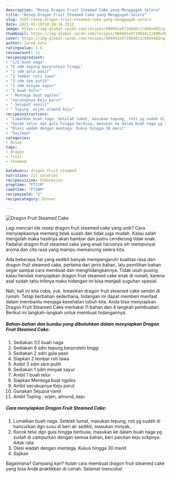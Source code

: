 ```yaml
---
description: "Resep Dragon Fruit Steamed Cake yang Menggugah Selera"
title: "Resep Dragon Fruit Steamed Cake yang Menggugah Selera"
slug: 3597-resep-dragon-fruit-steamed-cake-yang-menggugah-selera
date: 2021-02-19T18:28:16.251Z
image: https://img-global.cpcdn.com/recipes/989941e97198ddc2/680x482cq70/dragon-fruit-steamed-cake-foto-resep-utama.jpg
thumbnail: https://img-global.cpcdn.com/recipes/989941e97198ddc2/680x482cq70/dragon-fruit-steamed-cake-foto-resep-utama.jpg
cover: https://img-global.cpcdn.com/recipes/989941e97198ddc2/680x482cq70/dragon-fruit-steamed-cake-foto-resep-utama.jpg
author: Jared Soto
ratingvalue: 3.6
reviewcount: 11
recipeingredient:
- "1/2 buah naga"
- "6 sdm tepung berprotein tinggi"
- "2 sdm gula pasir"
- "2 lembar roti tawa"
- "3 sdm skm putih"
- "1 sdm minyak sayur"
- "1 buah telur"
- " Mentega buat ngoles"
- "secukupnya Keju parut"
- " Sejuput vanili"
- " Toping  wijen almond keju"
recipeinstructions:
- "Lumatkan buah naga. Setelah lumat, masukan tepung, roti yg sudah di hancurkan dgn susu di beri air sedikit, masukan minyak,"
- "Kocok telur dgn gula hingga berbusa, masukan ke dalam buah naga yg sudah di campurkan dengan semua bahan, beri parutan keju sckpnya. Aduk rata"
- "Olesi wadah dengan mentega. Kukus hingga 30 menit"
- "Sajikan"
categories:
- Resep
tags:
- dragon
- fruit
- steamed

katakunci: dragon fruit steamed 
nutrition: 217 calories
recipecuisine: Indonesian
preptime: "PT11M"
cooktime: "PT30M"
recipeyield: "2"
recipecategory: Dinner

---
```



![Dragon Fruit Steamed Cake](https://img-global.cpcdn.com/recipes/989941e97198ddc2/680x482cq70/dragon-fruit-steamed-cake-foto-resep-utama.jpg)

Lagi mencari ide resep dragon fruit steamed cake yang unik? Cara menyiapkannya memang tidak susah dan tidak juga mudah. Kalau salah mengolah maka hasilnya akan hambar dan justru cenderung tidak enak. Padahal dragon fruit steamed cake yang enak harusnya sih mempunyai aroma dan cita rasa yang mampu memancing selera kita.



Ada beberapa hal yang sedikit banyak mempengaruhi kualitas rasa dari dragon fruit steamed cake, pertama dari jenis bahan, lalu pemilihan bahan segar sampai cara membuat dan menghidangkannya. Tidak usah pusing kalau hendak menyiapkan dragon fruit steamed cake enak di rumah, karena asal sudah tahu triknya maka hidangan ini bisa menjadi suguhan spesial.


Nah, kali ini kita coba, yuk, kreasikan dragon fruit steamed cake sendiri di rumah. Tetap berbahan sederhana, hidangan ini dapat memberi manfaat dalam membantu menjaga kesehatan tubuh kita. Anda bisa menyiapkan Dragon Fruit Steamed Cake memakai 11 bahan dan 4 langkah pembuatan. Berikut ini langkah-langkah untuk membuat hidangannya.

<!--inarticleads1-->

##### Bahan-bahan dan bumbu yang dibutuhkan dalam menyiapkan Dragon Fruit Steamed Cake:

1. Sediakan 1/2 buah naga
1. Sediakan 6 sdm tepung berprotein tinggi
1. Sediakan 2 sdm gula pasir
1. Siapkan 2 lembar roti tawa
1. Ambil 3 sdm skm putih
1. Sediakan 1 sdm minyak sayur
1. Ambil 1 buah telur
1. Siapkan  Mentega buat ngoles
1. Ambil secukupnya Keju parut
1. Gunakan  Sejuput vanili
1. Ambil  Toping : wijen, almond, keju




<!--inarticleads2-->

##### Cara menyiapkan Dragon Fruit Steamed Cake:

1. Lumatkan buah naga. Setelah lumat, masukan tepung, roti yg sudah di hancurkan dgn susu di beri air sedikit, masukan minyak,
1. Kocok telur dgn gula hingga berbusa, masukan ke dalam buah naga yg sudah di campurkan dengan semua bahan, beri parutan keju sckpnya. Aduk rata
1. Olesi wadah dengan mentega. Kukus hingga 30 menit
1. Sajikan




Bagaimana? Gampang kan? Itulah cara membuat dragon fruit steamed cake yang bisa Anda praktikkan di rumah. Selamat mencoba!
